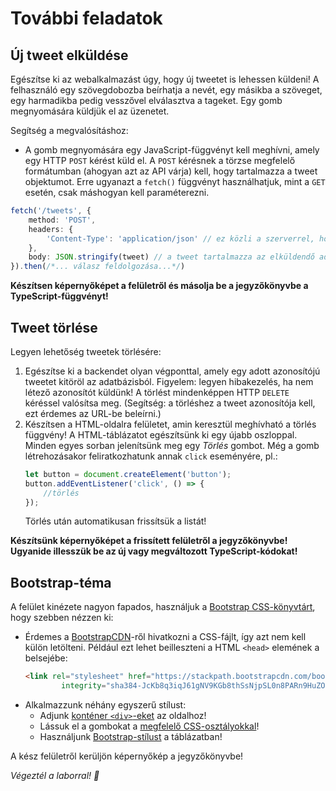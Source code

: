 # További feladatok

## Új tweet elküldése

Egészítse ki az webalkalmazást úgy, hogy új tweetet is lehessen küldeni! A felhasználó egy szövegdobozba beírhatja a nevét, egy másikba a szöveget, egy harmadikba pedig vesszővel elválasztva a tageket. Egy gomb megnyomására küldjük el az üzenetet. 

Segítség a megvalósításhoz: 
* A gomb megnyomására egy JavaScript-függvényt kell meghívni, amely egy HTTP `POST` kérést küld el. A `POST` kérésnek a törzse megfelelő formátumban (ahogyan azt az API várja) kell, hogy tartalmazza a tweet objektumot. Erre ugyanazt a `fetch()` függvényt használhatjuk, mint a `GET` esetén, csak máshogyan kell paraméterezni.

```ts
fetch('/tweets', {
    method: 'POST',
    headers: {
        'Content-Type': 'application/json' // ez közli a szerverrel, hogy JSON formátumú a HTTP POST törzse
    },
    body: JSON.stringify(tweet) // a tweet tartalmazza az elküldendő adatatot
}).then(/*... válasz feldolgozása...*/)
```

**Készítsen képernyőképet a felületről és másolja be a jegyzőkönyvbe a TypeScript-függvényt!**

## Tweet törlése

Legyen lehetőség tweetek törlésére:
1. Egészítse ki a backendet olyan végponttal, amely egy adott azonosítójú tweetet kitöröl az adatbázisból. Figyelem: legyen hibakezelés, ha nem létező azonosítót küldünk! A törlést mindenképpen HTTP `DELETE` kéréssel valósítsa meg. (Segítség: a törléshez a tweet azonosítója kell, ezt érdemes az URL-be beleírni.) 
2. Készítsen a HTML-oldalra felületet, amin keresztül meghívható a törlés függvény! A HTML-táblázatot egészítsünk ki egy újabb oszloppal. Minden egyes sorban jelenítsünk meg egy _Törlés_ gombot. Még a gomb létrehozásakor feliratkozhatunk annak `click` eseményére, pl.: 
    ```ts
    let button = document.createElement('button');
    button.addEventListener('click', () => {
        //törlés
    });
    ```
    Törlés után automatikusan frissítsük a listát!
    
**Készítsünk képernyőképet a frissített felületről a jegyzőkönyvbe! Ugyanide illesszük be az új vagy megváltozott TypeScript-kódokat!**

## Bootstrap-téma

A felület kinézete nagyon fapados, használjuk a [Bootstrap CSS-könyvtárt](https://getbootstrap.com/), hogy szebben nézzen ki:
* Érdemes a [BootstrapCDN](https://www.bootstrapcdn.com/)-ről hivatkozni a CSS-fájlt, így azt nem kell külön letölteni. Például ezt lehet beilleszteni a HTML `<head>` elemének a belsejébe: 
    ```html 
    <link rel="stylesheet" href="https://stackpath.bootstrapcdn.com/bootstrap/4.5.2/css/bootstrap.min.css"
            integrity="sha384-JcKb8q3iqJ61gNV9KGb8thSsNjpSL0n8PARn9HuZOnIxN0hoP+VmmDGMN5t9UJ0Z" crossorigin="anonymous">
    ```
* Alkalmazzunk néhány egyszerű stílust:
    * Adjunk [konténer `<div>`-eket](https://getbootstrap.com/docs/5.3/layout/containers/) az oldalhoz!
    * Lássuk el a gombokat a [megfelelő CSS-osztályokkal](https://getbootstrap.com/docs/5.3/components/buttons/)!
    * Használjunk [Bootstrap-stílust](https://getbootstrap.com/docs/5.3/content/tables/) a táblázatban!

A kész felületről kerüljön képernyőkép a jegyzőkönyvbe!

_Végeztél a laborral! 🎉_
